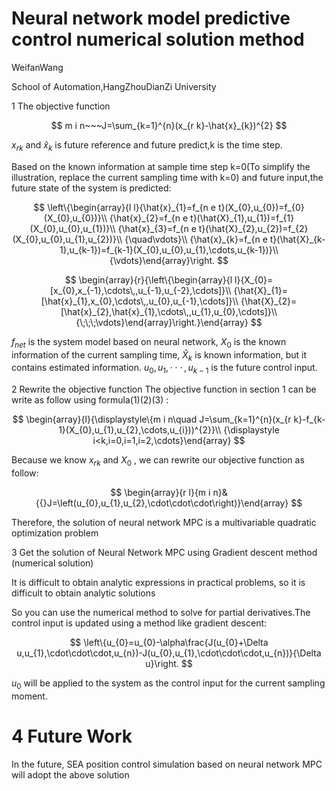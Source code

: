 # Neural network model predictive control numerical solution method  

WeifanWang  

School of Automation,HangZhouDianZi University  

1 The objective function  

$$
m i n~~~J=\sum_{k=1}^{n}(x_{r k}-\hat{x}_{k})^{2}
$$  

$x_{r k}$ and $\hat{x}_{k}$ is future reference and future predict,k is the time step.  

Based on the known information at sample time step k=0(To simplify the illustration, replace the current sampling time with k=0) and future input,the future state of the system is predicted:  

$$
\left\{\begin{array}{l l}{\hat{x}_{1}=f_{n e t}(X_{0},u_{0})=f_{0}(X_{0},u_{0})}\\ {\hat{x}_{2}=f_{n e t}(\hat{X}_{1},u_{1})=f_{1}(X_{0},u_{0},u_{1})}\\ {\hat{x}_{3}=f_{n e t}(\hat{X}_{2},u_{2})=f_{2}(X_{0},u_{0},u_{1},u_{2})}\\ {\quad\vdots}\\ {\hat{x}_{k}=f_{n e t}(\hat{X}_{k-1},u_{k-1})=f_{k-1}(X_{0},u_{0},u_{1},\cdots,u_{k-1})}\\ {\vdots}\end{array}\right.
$$  

$$
\begin{array}{r}{\left\{\begin{array}{l l}{X_{0}=[x_{0},x_{-1},\cdots\,,u_{-1},u_{-2},\cdots]}\\ {\hat{X}_{1}=[\hat{x}_{1},x_{0},\cdots\,,u_{0},u_{-1},\cdots]}\\ {\hat{X}_{2}=[\hat{x}_{2},\hat{x}_{1},\cdots\,,u_{1},u_{0},\cdots]}\\ {\;\;\;\vdots}\end{array}\right.}\end{array}
$$  

$f_{n e t}$ is the system model based on neural network, $X_{0}$ is the known information of the current sampling time, $\hat{X}_{k}$ is known information, but it contains estimated information. $u_{0},u_{1},\cdot\cdot\cdot\,,u_{k-1}$ is the future control input.  

2 Rewrite the objective function The objective function in section 1 can be write as follow using formula(1)(2)(3) :  

$$
\begin{array}{l}{\displaystyle\{m i n\quad J=\sum_{k=1}^{n}(x_{r k}-f_{k-1}(X_{0},u_{1},u_{2},\cdots,u_{i}))^{2}}\\ {\displaystyle i<k,i=0,i=1,i=2,\cdots}\end{array}
$$  

Because we know $x_{r k}$ and $X_{0}$ , we can rewrite our objective function as follow:  

$$
\begin{array}{r l}{m i n}&{{}J=\left(u_{0},u_{1},u_{2},\cdot\cdot\cdot\right)}\end{array}
$$  

Therefore, the solution of neural network MPC is a multivariable quadratic optimization problem  

3 Get the solution of Neural Network MPC using Gradient descent method (numerical solution)  

It is difficult to obtain analytic expressions in practical problems, so it is difficult to obtain analytic solutions  

So you can use the numerical method to solve for partial derivatives.The control input is updated using a method like gradient descent:  

$$
\left\{u_{0}=u_{0}-\alpha\frac{J(u_{0}+\Delta u,u_{1},\cdot\cdot\cdot,u_{n})-J(u_{0},u_{1},\cdot\cdot\cdot,u_{n})}{\Delta u}\right.
$$  

$u_{0}$ will be applied to the system as the control input for the current sampling moment.  

# 4 Future Work  

In the future, SEA position control simulation based on neural network MPC will adopt the above solution  